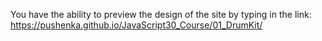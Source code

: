 You have the ability to preview the design of the site by typing in the link: 
https://pushenka.github.io/JavaScript30_Course/01_DrumKit/
